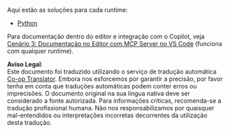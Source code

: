 <!--
CO_OP_TRANSLATOR_METADATA:
{
  "original_hash": "c8c1a74c74f6c2d42d511daf12d0b6c5",
  "translation_date": "2025-07-14T06:33:02+00:00",
  "source_file": "09-CaseStudy/docs-mcp/solution/README.md",
  "language_code": "pt"
}
-->
Aqui estão as soluções para cada runtime:
- [Python](./python/README.md)

Para documentação dentro do editor e integração com o Copilot, veja [Cenário 3: Documentação no Editor com MCP Server no VS Code](./scenario3/README.md) (funciona com qualquer runtime).

**Aviso Legal**:  
Este documento foi traduzido utilizando o serviço de tradução automática [Co-op Translator](https://github.com/Azure/co-op-translator). Embora nos esforcemos por garantir a precisão, por favor tenha em conta que traduções automáticas podem conter erros ou imprecisões. O documento original na sua língua nativa deve ser considerado a fonte autorizada. Para informações críticas, recomenda-se a tradução profissional humana. Não nos responsabilizamos por quaisquer mal-entendidos ou interpretações incorretas decorrentes da utilização desta tradução.
